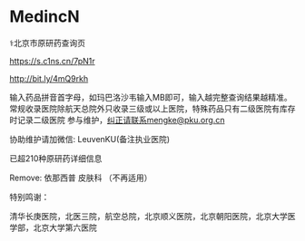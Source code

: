 # MedincN
⚕北京市原研药查询页

https://s.c1ns.cn/7pN1r

http://bit.ly/4mQ9rkh

输入药品拼音首字母，如玛巴洛沙韦输入MB即可，输入越完整查询结果越精准。
常规收录医院除航天总院外只收录三级或以上医院，特殊药品只有二级医院有库存时记录二级医院
参与维护，纠正请联系mengke@pku.org.cn

协助维护请加微信: LeuvenKU(备注执业医院)

已超210种原研药详细信息

Remove:
依那西普 皮肤科 （不再适用）

特别鸣谢：

清华长庚医院，北医三院，航空总院，北京顺义医院，北京朝阳医院，北京大学医学部，北京大学第六医院
